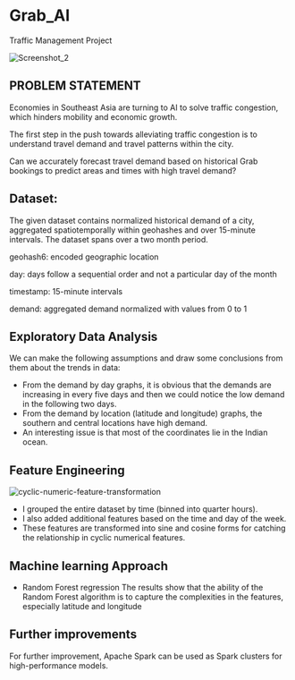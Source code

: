 # Grab_AI
Traffic  Management Project

![Screenshot_2](https://user-images.githubusercontent.com/30608533/59575813-a6a06f80-90c5-11e9-83fa-b9680dbe7170.jpg)


## PROBLEM STATEMENT

Economies in Southeast Asia are turning to AI to solve traffic congestion, which hinders mobility and economic growth. 

The first step in the push towards alleviating traffic congestion is to understand travel demand and travel patterns within the city.

Can we accurately forecast travel demand based on historical Grab bookings to predict areas and times with high travel demand?


## Dataset:
The given dataset contains normalized historical demand of a city, aggregated spatiotemporally within geohashes and over 15-minute intervals. The dataset spans over a two month period.


geohash6: encoded geographic location

day: days follow a sequential order and not a particular day of the month

timestamp: 15-minute intervals

demand: aggregated demand normalized with values from 0 to 1



## Exploratory Data Analysis

We can make the following assumptions and draw some conclusions from them about the trends in data:

- From the demand by day graphs, it is obvious that the demands are increasing in every five days and then we could notice the low demand in the following two days.
- From the demand by location (latitude and longitude) graphs, the southern and central locations have high demand.
- An interesting issue is that most of the coordinates lie in the Indian ocean.


## Feature Engineering

![cyclic-numeric-feature-transformation](https://user-images.githubusercontent.com/30608533/59575774-7ce74880-90c5-11e9-9f1a-2d9dd441a89f.png)



- I grouped the entire dataset by time (binned into quarter hours).
- I also added additional features based on the time and day of the week. 
- These features are transformed into sine and cosine forms for catching the relationship in cyclic numerical features.




## Machine learning Approach
- Random Forest regression
The results show that the ability of the Random Forest algorithm is  to capture the complexities in the features, especially latitude and longitude

## Further improvements
 For further improvement,  Apache Spark can be used as Spark clusters for high-performance models.
